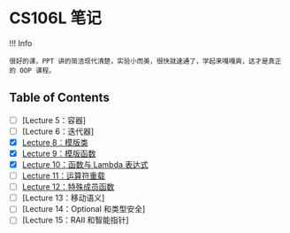 # CS106L 笔记

!!! Info

    很好的课，PPT 讲的简洁现代清楚，实验小而美，很快就速通了，学起来嘎嘎爽，这才是真正的 OOP 课程。

## Table of Contents

- [ ] [Lecture 5：容器]
- [ ] [Lecture 6：迭代器]
- [x] [Lecture 8：模版类](./8%20TemplateClass.md)
- [x] [Lecture 9：模版函数](./9%20TemplateFunc.md)
- [x] [Lecture 10：函数与 Lambda 表达式](./10%20FuncLambda.md)
- [ ] [Lecture 11：运算符重载](./11%20OperOverload.md)
- [ ] [Lecture 12：特殊成员函数](./12%20SpecialMemFunc.md)
- [ ] [Lecture 13：移动语义]
- [ ] [Lecture 14：Optional 和类型安全]
- [ ] [Lecture 15：RAII 和智能指针]
